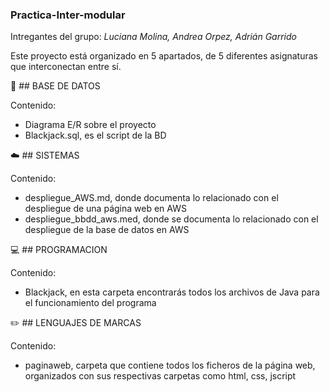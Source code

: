 ### Practica-Inter-modular

Intregantes del grupo: *Luciana Molina, Andrea Orpez, Adrián Garrido*

Este proyecto está organizado en 5 apartados, de 5 diferentes asignaturas que interconectan entre sí.

:floppy_disk: ## BASE DE DATOS

Contenido: 
 - Diagrama E/R sobre el proyecto
 - Blackjack.sql, es el script de la BD

:cloud: ## SISTEMAS

Contenido:
 - despliegue_AWS.md, donde documenta lo relacionado con el despliegue de una página web en AWS
 - despliegue_bbdd_aws.med, donde se documenta lo relacionado con el despliegue de la base de datos en AWS

:computer: ## PROGRAMACION

Contenido:
 - Blackjack, en esta carpeta encontrarás todos los archivos de Java para el funcionamiento del programa

:pencil2: ## LENGUAJES DE MARCAS

Contenido:
 - paginaweb, carpeta que contiene todos los ficheros de la página web, organizados con sus respectivas carpetas como html, css, jscript
